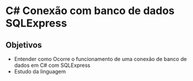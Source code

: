 # C# Conexão com banco de dados SQLExpress

## Objetivos

* Entender como Ocorre o funcionamento de uma conexão de banco de dados em C# com SQLExpress
* Estudo da linguagem
